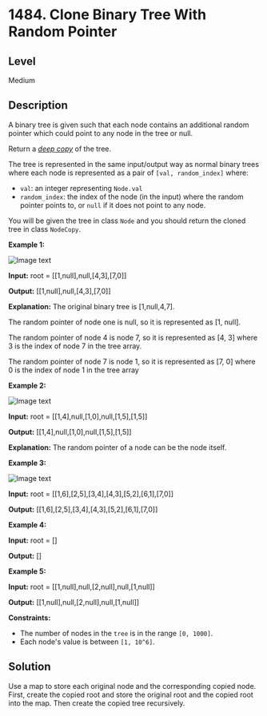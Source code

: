 # 1484. Clone Binary Tree With Random Pointer
## Level
Medium

## Description
A binary tree is given such that each node contains an additional random pointer which could point to any node in the tree or null.

Return a *[deep copy](https://en.wikipedia.org/wiki/Object_copying#Deep_copy)* of the tree.

The tree is represented in the same input/output way as normal binary trees where each node is represented as a pair of `[val, random_index]` where:

* `val`: an integer representing `Node.val`
* `random_index`: the index of the node (in the input) where the random pointer points to, or `null` if it does not point to any node.

You will be given the tree in class `Node` and you should return the cloned tree in class `NodeCopy`.

**Example 1:**

![Image text](https://assets.leetcode.com/uploads/2020/06/13/e1.png)

**Input:** root = [[1,null],null,[4,3],[7,0]]

**Output:** [[1,null],null,[4,3],[7,0]]

**Explanation:** The original binary tree is [1,null,4,7].

The random pointer of node one is null, so it is represented as [1, null].

The random pointer of node 4 is node 7, so it is represented as [4, 3] where 3 is the index of node 7 in the tree array.

The random pointer of node 7 is node 1, so it is represented as [7, 0] where 0 is the index of node 1 in the tree array

**Example 2:**

![Image text](https://assets.leetcode.com/uploads/2020/06/13/e3.png)

**Input:** root = [[1,4],null,[1,0],null,[1,5],[1,5]]

**Output:** [[1,4],null,[1,0],null,[1,5],[1,5]]

**Explanation:** The random pointer of a node can be the node itself.

**Example 3:**

![Image text](https://assets.leetcode.com/uploads/2020/06/13/e2.png)

**Input:** root = [[1,6],[2,5],[3,4],[4,3],[5,2],[6,1],[7,0]]

**Output:** [[1,6],[2,5],[3,4],[4,3],[5,2],[6,1],[7,0]]

**Example 4:**

**Input:** root = []

**Output:** []

**Example 5:**

**Input:** root = [[1,null],null,[2,null],null,[1,null]]

**Output:** [[1,null],null,[2,null],null,[1,null]]

**Constraints:**

* The number of nodes in the `tree` is in the range `[0, 1000]`.
* Each node's value is between `[1, 10^6]`.

## Solution
Use a map to store each original node and the corresponding copied node. First, create the copied root and store the original root and the copied root into the map. Then create the copied tree recursively.
